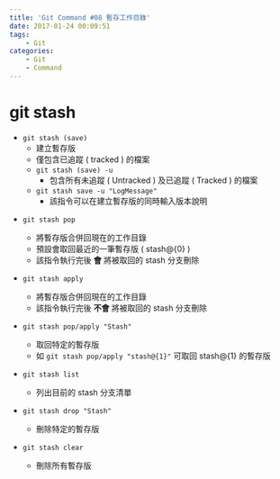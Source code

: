 ```yaml
---
title: 'Git Command #08 暫存工作目錄'
date: 2017-01-24 00:09:51
tags: 
    - Git
categories: 
    - Git
    - Command
---
```

# git stash
- `git stash (save)`
    - 建立暫存版
    - 僅包含已追蹤 ( tracked ) 的檔案
    - `git stash (save) -u`
        - 包含所有未追蹤 ( Untracked ) 及已追蹤 ( Tracked ) 的檔案
    - `git stash save -u "LogMessage"`
        - 該指令可以在建立暫存版的同時輸入版本說明

<!-- more -->

 - `git stash pop`
    - 將暫存版合併回現在的工作目錄
    - 預設會取回最近的一筆暫存版 ( stash@{0} )
    - 該指令執行完後 **會** 將被取回的 stash 分支刪除
    

 - `git stash apply`
    - 將暫存版合併回現在的工作目錄
    - 該指令執行完後 **不會** 將被取回的 stash 分支刪除


- `git stash pop/apply "Stash"`
    - 取回特定的暫存版
    - 如 `git stash pop/apply "stash@{1}"` 可取回 stash@{1} 的暫存版


 - `git stash list`
    - 列出目前的 stash 分支清單


 - `git stash drop "Stash"`
    - 刪除特定的暫存版


 - `git stash clear`
    - 刪除所有暫存版
